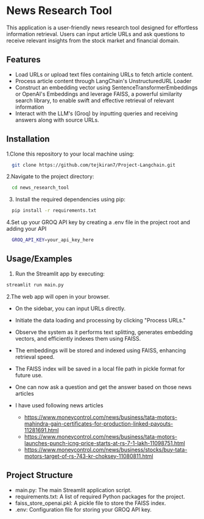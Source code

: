 
# News Research Tool 

This application is a user-friendly news research tool designed for effortless information retrieval. Users can input article URLs and ask questions to receive relevant insights from the stock market and financial domain.

## Features

- Load URLs or upload text files containing URLs to fetch article content.
- Process article content through LangChain's UnstructuredURL Loader
- Construct an embedding vector using SentenceTransformerEmbeddings or OpenAI's Embeddings and leverage FAISS, a powerful similarity search library, to enable swift and effective retrieval of relevant information
- Interact with the LLM's (Groq) by inputting queries and receiving answers along with source URLs.


## Installation

1.Clone this repository to your local machine using:

```bash
  git clone https://github.com/tejkiran7/Project-Langchain.git
```
2.Navigate to the project directory:

```bash
  cd news_research_tool
```
3. Install the required dependencies using pip:

```bash
  pip install -r requirements.txt
```
4.Set up your GROQ API key by creating a .env file in the project root and adding your API

```bash
  GROQ_API_KEY=your_api_key_here
```
## Usage/Examples

1. Run the Streamlit app by executing:
```bash
streamlit run main.py

```

2.The web app will open in your browser.

- On the sidebar, you can input URLs directly.

- Initiate the data loading and processing by clicking "Process URLs."

- Observe the system as it performs text splitting, generates embedding vectors, and efficiently indexes them using FAISS.

- The embeddings will be stored and indexed using FAISS, enhancing retrieval speed.

- The FAISS index will be saved in a local file path in pickle format for future use.
- One can now ask a question and get the answer based on those news articles
- I have used following news articles
  - https://www.moneycontrol.com/news/business/tata-motors-mahindra-gain-certificates-for-production-linked-payouts-11281691.html
  - https://www.moneycontrol.com/news/business/tata-motors-launches-punch-icng-price-starts-at-rs-7-1-lakh-11098751.html
  - https://www.moneycontrol.com/news/business/stocks/buy-tata-motors-target-of-rs-743-kr-choksey-11080811.html

## Project Structure

- main.py: The main Streamlit application script.
- requirements.txt: A list of required Python packages for the project.
- faiss_store_openai.pkl: A pickle file to store the FAISS index.
- .env: Configuration file for storing your GROQ API key.
